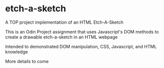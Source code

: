 # etch-a-sketch
A TOP project implementation of an HTML Etch-A-Sketch 

This is an Odin Project assignment that uses Javascript's DOM methods to create a drawable etch-a-sketch in an HTML webpage

Intended to demonstrated DOM manipulation, CSS, Javascript, and HTML knowledge

More details to come
 
